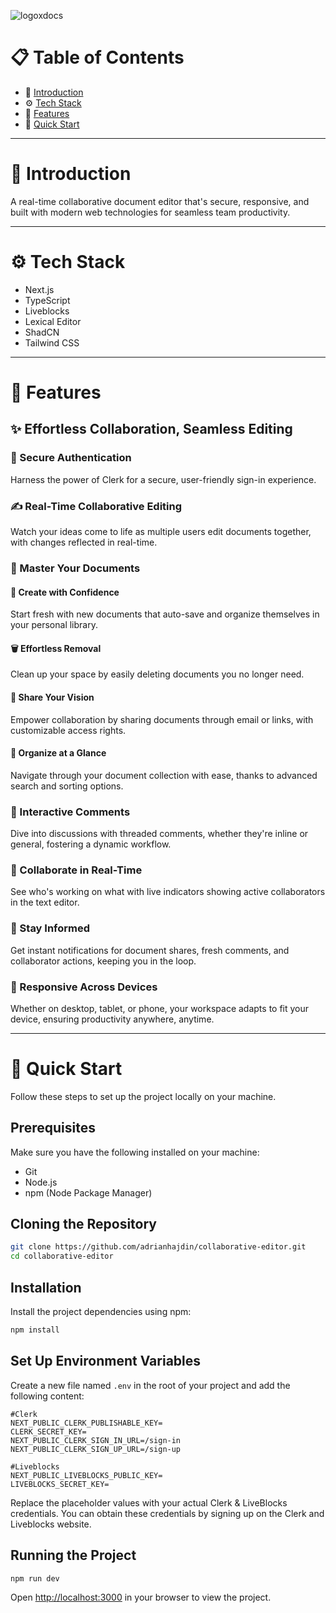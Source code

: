 ![logoxdocs](https://github.com/user-attachments/assets/03618e27-1d0b-4aeb-97fa-31aadb7ade9c)

# 📋 Table of Contents

* 🚀 [Introduction](#introduction)
* ⚙️ [Tech Stack](#tech-stack)
* 🔋 [Features](#features)
* 🤸 [Quick Start](#quick-start)

---

# 🚀 Introduction 
<a name="introduction"></a>

A real-time collaborative document editor that's secure, responsive, and built with modern web technologies for seamless team productivity.

---

# ⚙️ Tech Stack 
<a name="tech-stack"></a>

* Next.js
* TypeScript
* Liveblocks
* Lexical Editor
* ShadCN
* Tailwind CSS

---

# 🔋 Features 
<a name="features"></a>

## ✨ Effortless Collaboration, Seamless Editing

### 🔐 Secure Authentication

Harness the power of Clerk for a secure, user-friendly sign-in experience.

### ✍️ Real-Time Collaborative Editing

Watch your ideas come to life as multiple users edit documents together, with changes reflected in real-time.

### 📂 Master Your Documents

#### 📝 Create with Confidence
Start fresh with new documents that auto-save and organize themselves in your personal library.

#### 🗑️ Effortless Removal
Clean up your space by easily deleting documents you no longer need.

#### 🔄 Share Your Vision
Empower collaboration by sharing documents through email or links, with customizable access rights.

#### 🎯 Organize at a Glance
Navigate through your document collection with ease, thanks to advanced search and sorting options.

### 💬 Interactive Comments

Dive into discussions with threaded comments, whether they're inline or general, fostering a dynamic workflow.

### 👥 Collaborate in Real-Time

See who's working on what with live indicators showing active collaborators in the text editor.

### 🔔 Stay Informed

Get instant notifications for document shares, fresh comments, and collaborator actions, keeping you in the loop.

### 📱 Responsive Across Devices

Whether on desktop, tablet, or phone, your workspace adapts to fit your device, ensuring productivity anywhere, anytime.

---

# 🤸 Quick Start
<a name="quick-start"></a>

Follow these steps to set up the project locally on your machine.

## Prerequisites

Make sure you have the following installed on your machine:

* Git
* Node.js
* npm (Node Package Manager)

## Cloning the Repository

```bash
git clone https://github.com/adrianhajdin/collaborative-editor.git
cd collaborative-editor
```

## Installation

Install the project dependencies using npm:

```bash
npm install
```

## Set Up Environment Variables

Create a new file named `.env` in the root of your project and add the following content:

```env
#Clerk
NEXT_PUBLIC_CLERK_PUBLISHABLE_KEY=
CLERK_SECRET_KEY=
NEXT_PUBLIC_CLERK_SIGN_IN_URL=/sign-in
NEXT_PUBLIC_CLERK_SIGN_UP_URL=/sign-up

#Liveblocks
NEXT_PUBLIC_LIVEBLOCKS_PUBLIC_KEY=
LIVEBLOCKS_SECRET_KEY=
```

Replace the placeholder values with your actual Clerk & LiveBlocks credentials. You can obtain these credentials by signing up on the Clerk and Liveblocks website.

## Running the Project

```bash
npm run dev
```

Open [http://localhost:3000](http://localhost:3000) in your browser to view the project.